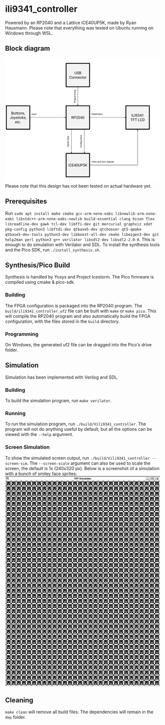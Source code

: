 # ili9341_controller
Powered by an RP2040 and a Lattice iCE40UP5K, made by Ryan Hausmann.
Please note that everything was tested on Ubuntu running on Windows through WSL.

## Block diagram
![](photos/block_diagram.svg)
Please note that this design has not been tested on actual hardware yet.

## Prerequisites
Run `sudo apt install make cmake gcc-arm-none-eabi libnewlib-arm-none-eabi libstdc++-arm-none-eabi-newlib build-essential clang bison flex libreadline-dev gawk tcl-dev libffi-dev git mercurial graphviz xdot pkg-config python3 libftdi-dev qtbase5-dev qtchooser qt5-qmake qtbase5-dev-tools python3-dev libboost-all-dev cmake libeigen3-dev git help2man perl python3 g++ verilator libsdl2-dev libsdl2-2.0-0`.
This is enough to do simulation with Verilator and SDL. To install the synthesis tools and the Pico SDK, run `./install_synthesis.sh`.

## Synthesis/Pico Build
Synthesis is handled by Yosys and Project Icestorm. The Pico firmware is compiled using cmake & pico-sdk.
### Building
The FPGA configuration is packaged into the RP2040 program. The `build/ili9341_controller.uf2` file can be built with `make` or `make pico`. This will compile the RP2040 program and also automatically build the FPGA configuration, with the files stored in the `build` directory. 
### Programming
On Windows, the generated uf2 file can be dragged into the Pico's drive folder.


## Simulation
Simulation has been implemented with Verilog and SDL.
### Building
To build the simulation program, run `make verilator`.
### Running
To run the simulation program, run `./build/Vili9341_controller`. The program will not do anything useful by default, but all the options can be viewed with the `--help` argument.
### Screen Simulation
To show the simulated screen output, run `./build/Vili9341_controller --screen-sim`. The `--screen-scale` argument can also be used to scale the screen, the default is 1x (240x320 px).
Below is a screenshot of a simulation with a bunch of smiley face sprites:
![](photos/sim_smile.png)

## Cleaning
`make clean` will remove all build files. The dependencies will remain in the `dep` folder.